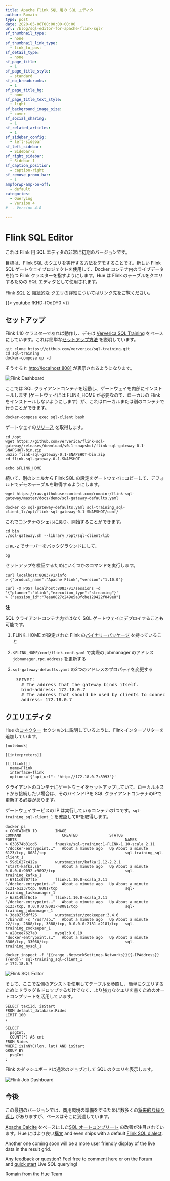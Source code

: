 ```yaml
---
title: Apache Flink SQL 用の SQL エディタ
author: Romain
type: post
date: 2020-05-06T00:00:00+00:00
url: /blog/sql-editor-for-apache-flink-sql/
sf_thumbnail_type:
  - none
sf_thumbnail_link_type:
  - link_to_post
sf_detail_type:
  - none
sf_page_title:
  - 1
sf_page_title_style:
  - standard
sf_no_breadcrumbs:
  - 1
sf_page_title_bg:
  - none
sf_page_title_text_style:
  - light
sf_background_image_size:
  - cover
sf_social_sharing:
  - 1
sf_related_articles:
  - 1
sf_sidebar_config:
  - left-sidebar
sf_left_sidebar:
  - Sidebar-2
sf_right_sidebar:
  - Sidebar-1
sf_caption_position:
  - caption-right
sf_remove_promo_bar:
  - 1
ampforwp-amp-on-off:
  - default
categories:
  - Querying
  - Version 4
#  - Version 4.8

---
```


# Flink SQL Editor

これは Flink 用 SQL エディタの非常に初期のバージョンです。

目標は、Flink SQL のクエリを実行する方法をデモすることです。新しい Flink SQL ゲートウェイプロジェクトを使用して、Docker コンテナ内のライブデータを持つ Flink クラスターを指すようにします。Hue は Flink のテーブルをクエリするための SQL エディタとして使用されます。

Flink [SQL](https://ci.apache.org/projects/flink/flink-docs-master/dev/table/sql/queries.html#queries) と [継続的な](https://ci.apache.org/projects/flink/flink-docs-master/dev/table/streaming/dynamic_tables.html#continuous-queries) クエリの詳細についてはリンク先をご覧ください。

{{< youtube fKHD-fOdDY0 >}}

## セットアップ

Flink 1.10 クラスターであれば動作し、デモは [Ververica SQL Training](https://github.com/ververica/sql-training) をベースにしています。これは簡単な[セットアップ方法](https://github.com/ververica/sql-training/wiki/Setting-up-the-Training-Environment) を説明しています。

    git clone https://github.com/ververica/sql-training.git
    cd sql-training
    docker-compose up -d

そうすると [http://localhost:8081](http://localhost:8081) が表示されるようになります。

![Flink Dashboard](https://cdn.gethue.com/uploads/2020/05/flink_dashboard.png)

ここでは SQL クライアントコンテナを起動し、ゲートウェイを内部にインストールします (ゲートウェイには FLINK_HOME が必要なので、ローカルの Flink をインストールしないようにします）が、これはローカルまたは別のコンテナで行うことができます。

    docker-compose exec sql-client bash

ゲートウェイの[リリース](https://github.com/ververica/flink-sql-gateway/releases) を取得します。

    cd /opt
    wget https://github.com/ververica/flink-sql-gateway/releases/download/v0.1-snapshot/flink-sql-gateway-0.1-SNAPSHOT-bin.zip
    unzip flink-sql-gateway-0.1-SNAPSHOT-bin.zip
    cd flink-sql-gateway-0.1-SNAPSHOT

    echo $FLINK_HOME

続いて、別のシェルから Flink SQL の設定をゲートウェイにコピーして、デフォルトでデモのテーブルを取得するようにします。

    wget https://raw.githubusercontent.com/romainr/flink-sql-gateway/master/docs/demo/sql-gateway-defaults.yaml

    docker cp sql-gateway-defaults.yaml sql-training_sql-client_1:/opt/flink-sql-gateway-0.1-SNAPSHOT/conf/

これでコンテナのシェルに戻り、開始することができます。

    cd bin
    ./sql-gateway.sh --library /opt/sql-client/lib

`CTRL-Z` でサーバーをバックグラウンドにして、

    bg

セットアップを検証するためにいくつかのコマンドを実行します。

    curl localhost:8083/v1/info
    > {"product_name":"Apache Flink","version":"1.10.0"}

    curl -X POST localhost:8083/v1/sessions -d '{"planner":"blink","execution_type":"streaming"}'
    > {"session_id":"7eea0827c249e5a8fcbe129422f049e8"}


**注**

SQL クライアントコンテナ内ではなく SQL ゲートウェイにデプロイすることも可能です。

1. FLINK_HOME が設定された Flink の[バイナリーパッケージ](https://www.apache.org/dyn/closer.lua/flink/flink-1.10.0/flink-1.10.0-bin-scala_2.11.tgz) を持っていること

2. `$FLINK_HOME/conf/flink-conf.yaml` で実際の jobmanager のアドレス `jobmanager.rpc.address` を更新する

3. `sql-gateway-defaults.yaml` の2つのアドレスのプロパティを変更する

<pre>
    server:
      # The address that the gateway binds itself.
      bind-address: 172.18.0.7
      # The address that should be used by clients to connect to the gateway.
      address: 172.18.0.7
</pre>

## クエリエディタ

Hue の[コネクター](https://docs.gethue.com/administrator/configuration/connectors/) セクションに説明しているように、Flink インタープリターを追加しています。

    [notebook]

    [[interpreters]]

    [[[flink]]]
      name=Flink
      interface=flink
      options='{"api_url": "http://172.18.0.7:8993"}'

クライアントのコンテナにゲートウェイをセットアップしていて、ローカルホストから接続したい場合は、そのバインドIPを SQL クライアントコンテナのIPで更新する必要があります。

ゲートウェイサービスの IP は実行しているコンテナの1つです。`sql-training_sql-client_1` を確認してIPを取得します。

    docker ps
    > CONTAINER ID        IMAGE                                                COMMAND                  CREATED              STATUS              PORTS                                                NAMES
    > 638574b31cd6        fhueske/sql-training:1-FLINK-1.10-scala_2.11   "/docker-entrypoint.…"   About a minute ago   Up About a minute   6123/tcp, 8081/tcp                                   sql-training_sql-client_1
    > 59d1627c412a        wurstmeister/kafka:2.12-2.2.1                        "start-kafka.sh"         About a minute ago   Up About a minute   0.0.0.0:9092->9092/tcp                               sql-training_kafka_1
    > 6711c0707f1e        flink:1.10.0-scala_2.11                              "/docker-entrypoint.…"   About a minute ago   Up About a minute   6121-6123/tcp, 8081/tcp                              sql-training_taskmanager_1
    > 6a8149af6c1e        flink:1.10.0-scala_2.11                              "/docker-entrypoint.…"   About a minute ago   Up About a minute   6123/tcp, 0.0.0.0:8081->8081/tcp                     sql-training_jobmanager_1
    > 3de8275dff26        wurstmeister/zookeeper:3.4.6                         "/bin/sh -c '/usr/sb…"   About a minute ago   Up About a minute   22/tcp, 2888/tcp, 3888/tcp, 0.0.0.0:2181->2181/tcp   sql-training_zookeeper_1
    > a28cee7627a0        mysql:8.0.19                                         "docker-entrypoint.s…"   About a minute ago   Up About a minute   3306/tcp, 33060/tcp                                  sql-training_mysql_1

    docker inspect -f '{{range .NetworkSettings.Networks}}{{.IPAddress}}{{end}}' sql-training_sql-client_1
    > 172.18.0.7

![Flink SQL Editor](https://cdn.gethue.com/uploads/2020/05/flink_editor_v1.png)

そして、ここで左側のアシストを使用してテーブルを参照し、簡単にクエリするためにドラッグ＆ドロップするだけでなく、より強力なクエリを書くためのオートコンプリートを活用しています。

    SELECT taxiId, isStart
    FROM default_database.Rides
    LIMIT 100
    ;

    SELECT
      psgCnt,
      COUNT(*) AS cnt
    FROM Rides
    WHERE isInNYC(lon, lat) AND isStart
    GROUP BY
      psgCnt
    ;

Flink のダッシュボードは通常のジョブとして SQL のクエリを表示します。

![Flink Job Dashboard](https://cdn.gethue.com/uploads/2020/05/flink_dashboard_one_query.png)

## 今後

この最初のバージョンでは、商用環境の準備をするために数多くの[将来的な繰り返し](https://github.com/cloudera/hue/blob/master/docs/designs/apache_flink.md) がありますが、ベースはそこに到達しています。

[Apache Calcite](https://calcite.apache.org/docs/reference.html) をベースにした[SQL オートコンプリート](https://ci.apache.org/projects/flink/flink-docs-master/dev/table/sql/queries.html#supported-syntax) の改善が注目されています。Hue にはより良い[構文](https://docs.gethue.com/developer/parsers/) and even ships with a default [Flink SQL dialect](https://github.com/cloudera/hue/tree/master/desktop/core/src/desktop/js/parse/jison/sql/flink).

Another one coming soon will be a more user friendly display of the live data in the result grid.


Any feedback or question? Feel free to comment here or on the <a href="https://discourse.gethue.com/">Forum</a> and <a href="https://docs.gethue.com/quickstart/">quick start</a> Live SQL querying!


Romain from the Hue Team
